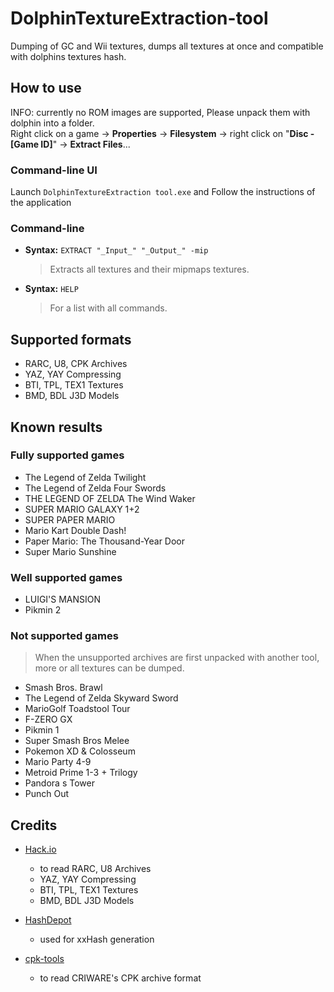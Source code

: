 # DolphinTextureExtraction-tool
Dumping of GC and Wii textures, dumps all textures at once and compatible with dolphins textures hash.

## How to use
INFO: currently no ROM images are supported, Please unpack them with dolphin into a folder.  
Right click on a game -> **Properties** -> **Filesystem** -> right click on "**Disc - [Game ID]**" -> **Extract Files**...

### Command-line UI
Launch `DolphinTextureExtraction tool.exe` and
Follow the instructions of the application

### Command-line
- **Syntax:** `EXTRACT "_Input_" "_Output_" -mip`
   > Extracts all textures and their mipmaps textures.

- **Syntax:** `HELP`
   > For a list with all commands.

## Supported formats
- RARC, U8, CPK Archives
- YAZ, YAY Compressing
- BTI, TPL, TEX1 Textures
- BMD, BDL J3D Models

## Known results
### Fully supported games
- The Legend of Zelda Twilight
- The Legend of Zelda Four Swords
- THE LEGEND OF ZELDA The Wind Waker
- SUPER MARIO GALAXY 1+2
- SUPER PAPER MARIO
- Mario Kart Double Dash!
- Paper Mario: The Thousand-Year Door
- Super Mario Sunshine

### Well supported games
- LUIGI'S MANSION
- Pikmin 2

### Not supported games
> When the unsupported archives are first unpacked with another tool, more or all textures can be dumped.
- Smash Bros. Brawl
- The Legend of Zelda Skyward Sword
- MarioGolf Toadstool Tour
- F-ZERO GX
- Pikmin 1
- Super Smash Bros Melee
- Pokemon XD & Colosseum
- Mario Party 4-9
- Metroid Prime 1-3 + Trilogy
- Pandora s Tower
- Punch Out

## Credits
 
- [Hack.io](https://github.com/SuperHackio/Hack.io)
    - to read RARC, U8 Archives
    - YAZ, YAY Compressing
    - BTI, TPL, TEX1 Textures
    - BMD, BDL J3D Models

- [HashDepot](https://github.com/ssg/HashDepot)
    - used for xxHash generation

- [cpk-tools](https://github.com/ConnorKrammer/cpk-tools)
    - to read CRIWARE's CPK archive format